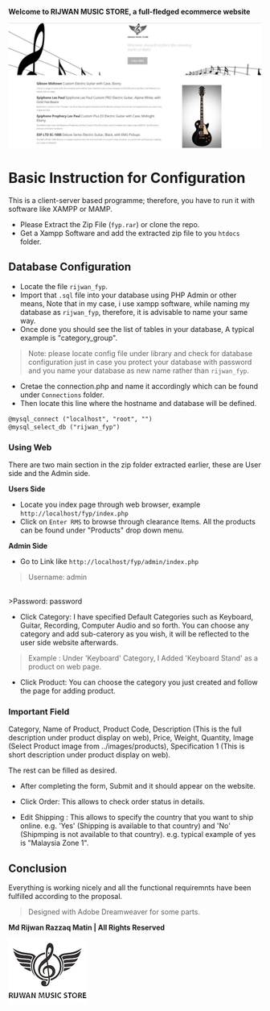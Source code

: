 **Welcome to RIJWAN MUSIC STORE, a full-fledged ecommerce website**

![Rijwan Music Store](https://github.com/mdrijwan/fyp/blob/master/Reports/RMS.jpg)

# Basic Instruction for Configuration

This is a client-server based programme; therefore, you have to run it with software like XAMPP or MAMP.

* Please Extract the Zip File (`fyp.rar`) or clone the repo.
* Get a Xampp Software and add the extracted zip file to you `htdocs` folder.

## Database Configuration

* Locate the file `rijwan_fyp`.
* Import that `.sql` file into your database using PHP Admin or other means, Note that in my case, i use xampp software, while naming my database as `rijwan_fyp`, therefore, it is advisable to name your same way.
* Once done you should see the list of tables in your database, A typical example  is "category_group".

>Note: please locate config file under library and check for database configuration just in case you protect your database with password and you name your database as new name rather than `rijwan_fyp`.

* Cretae the connection.php and name it accordingly which can be found under `Connections` folder.
* Then locate this line where the hostname and database will be defined. 

```
@mysql_connect ("localhost", "root", "")
@mysql_select_db ("rijwan_fyp")
```
### Using Web

There are two main section in the zip folder extracted earlier, these are User side and the Admin side.

**Users Side**

* Locate you index page through web browser, example `http://localhost/fyp/index.php`
* Click on `Enter RMS` to browse through clearance Items. All the products can be found under "Products" drop down menu.

**Admin Side**

* Go to Link like `http://localhost/fyp/admin/index.php`
>Username: admin
<br>
>Password: password

* Click Category: I have specified Default Categories such as Keyboard, Guitar, Recording, Computer Audio and so forth. You can choose any category and add sub-caterory as you wish, it will be reflected to the user side website afterwards.

>Example : Under 'Keyboard' Category, I Added 'Keyboard Stand' as a product on web page.

* Click Product: You can choose the category you just created and follow the page for adding product.

### Important Field

Category, Name of Product, Product Code,  Description (This is the full description under product display on web), Price, Weight, Quantity, Image (Select Product image from ../images/products), Specification 1 (This is short description under product display on web).

The rest can be filled as desired.

* After completing the form, Submit and it should appear on the website.

* Click Order: This allows to check order status in details.

* Edit Shipping : This allows to specify the country that you want to ship online. e.g. 'Yes' (Shipping is available to that country) and 'No' (Shipmping is not available to that country). e.g. typical example of yes is "Malaysia Zone 1".

## Conclusion
Everything is working nicely and all the functional requiremnts have been fulfilled according to the proposal.

>Designed with Adobe Dreamweaver for some parts.



**Md Rijwan Razzaq Matin | All Rights Reserved**



![RMS Logo](https://github.com/mdrijwan/fyp/blob/master/images/rmslogo.jpg)

